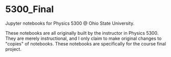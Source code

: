 # 5300_Final
Jupyter notebooks for Physics 5300 @ Ohio State University.

These notebooks are all originally built by the instructor in Physics 5300. They are merely instructional, and I only
claim to make original changes to "copies" of notebooks. These notebooks are specifically for the course final project.
